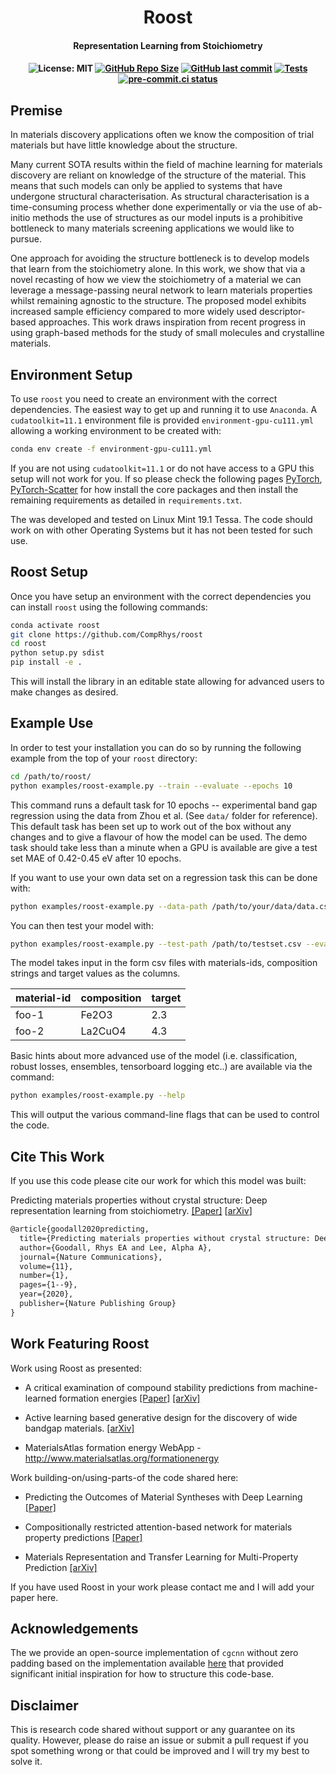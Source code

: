 <h1 align="center">Roost</h1>
<h4 align="center">Representation Learning from Stoichiometry</h4>

<h4 align="center">

![License: MIT](https://img.shields.io/badge/License-MIT-green.svg)
[![GitHub Repo Size](https://img.shields.io/github/repo-size/comprhys/roost?label=Repo+Size)](https://github.com/comprhys/roost/graphs/contributors)
[![GitHub last commit](https://img.shields.io/github/last-commit/comprhys/roost?label=Last+Commit)](https://github.com/comprhys/roost/commits)
[![Tests](https://github.com/CompRhys/roost/workflows/Tests/badge.svg)](https://github.com/CompRhys/roost/actions)
[![pre-commit.ci status](https://results.pre-commit.ci/badge/github/CompRhys/roost/main.svg)](https://results.pre-commit.ci/latest/github/CompRhys/roost/main)

</h4>

## Premise

In materials discovery applications often we know the composition of trial materials but have little knowledge about the structure.

Many current SOTA results within the field of machine learning for materials discovery are reliant on knowledge of the structure of the material. This means that such models can only be applied to systems that have undergone structural characterisation. As structural characterisation is a time-consuming process whether done experimentally or via the use of ab-initio methods the use of structures as our model inputs is a prohibitive bottleneck to many materials screening applications we would like to pursue.

One approach for avoiding the structure bottleneck is to develop models that learn from the stoichiometry alone. In this work, we show that via a novel recasting of how we view the stoichiometry of a material we can leverage a message-passing neural network to learn materials properties whilst remaining agnostic to the structure. The proposed model exhibits increased sample efficiency compared to more widely used descriptor-based approaches. This work draws inspiration from recent progress in using graph-based methods for the study of small molecules and crystalline materials.

## Environment Setup

To use `roost` you need to create an environment with the correct dependencies. The easiest way to get up and running it to use `Anaconda`.
A `cudatoolkit=11.1` environment file is provided `environment-gpu-cu111.yml` allowing a working environment to be created with:

```bash
conda env create -f environment-gpu-cu111.yml
```

If you are not using `cudatoolkit=11.1` or do not have access to a GPU this setup will not work for you. If so please check the following pages [PyTorch](https://pytorch.org/get-started/locally/), [PyTorch-Scatter](https://pytorch-geometric.readthedocs.io/en/latest/notes/installation.html) for how install the core packages and then install the remaining requirements as detailed in `requirements.txt`.

The was developed and tested on Linux Mint 19.1 Tessa. The code should work on with other Operating Systems but it has not been tested for such use.

## Roost Setup

Once you have setup an environment with the correct dependencies you can install `roost` using the following commands:

```bash
conda activate roost
git clone https://github.com/CompRhys/roost
cd roost
python setup.py sdist
pip install -e .
```

This will install the library in an editable state allowing for advanced users to make changes as desired.

## Example Use

In order to test your installation you can do so by running the following example from the top of your `roost` directory:

```sh
cd /path/to/roost/
python examples/roost-example.py --train --evaluate --epochs 10
```

This command runs a default task for 10 epochs -- experimental band gap regression using the data from Zhou et al. (See `data/` folder for reference). This default task has been set up to work out of the box without any changes and to give a flavour of how the model can be used. The demo task should take less than a minute when a GPU is available are give a test set MAE of 0.42-0.45 eV after 10 epochs.

If you want to use your own data set on a regression task this can be done with:

```sh
python examples/roost-example.py --data-path /path/to/your/data/data.csv --train
```

You can then test your model with:

```sh
python examples/roost-example.py --test-path /path/to/testset.csv --evaluate
```

The model takes input in the form csv files with materials-ids, composition strings and target values as the columns.

| material-id | composition | target |
| ----------- | ----------- | ------ |
| foo-1       | Fe2O3       | 2.3    |
| foo-2       | La2CuO4     | 4.3    |

Basic hints about more advanced use of the model (i.e. classification, robust losses, ensembles, tensorboard logging etc..)
are available via the command:

```sh
python examples/roost-example.py --help
```

This will output the various command-line flags that can be used to control the code.

## Cite This Work

If you use this code please cite our work for which this model was built:

Predicting materials properties without crystal structure: Deep representation learning from stoichiometry. [[Paper]](https://doi.org/10.1038/s41467-020-19964-7) [[arXiv](https://arxiv.org/abs/1910.00617)]

```tex
@article{goodall2020predicting,
  title={Predicting materials properties without crystal structure: Deep representation learning from stoichiometry},
  author={Goodall, Rhys EA and Lee, Alpha A},
  journal={Nature Communications},
  volume={11},
  number={1},
  pages={1--9},
  year={2020},
  publisher={Nature Publishing Group}
}
```

## Work Featuring Roost

Work using Roost as presented:

* A critical examination of compound stability predictions from machine-learned formation energies [[Paper]](https://www.nature.com/articles/s41524-020-00362-y) [[arXiv]](https://arxiv.org/abs/2001.10591)

* Active learning based generative design for the discovery of wide bandgap materials. [[arXiv]](https://arxiv.org/abs/2103.00608)

* MaterialsAtlas formation energy WebApp - http://www.materialsatlas.org/formationenergy

Work building-on/using-parts-of the code shared here:

* Predicting the Outcomes of Material Syntheses with Deep Learning [[Paper]](https://pubs.acs.org/doi/abs/10.1021/acs.chemmater.0c03885)

* Compositionally restricted attention-based network for materials property predictions [[Paper]](https://www.nature.com/articles/s41524-021-00545-1)

* Materials Representation and Transfer Learning for Multi-Property Prediction [[arXiv]](https://arxiv.org/abs/2106.02225)

If you have used Roost in your work please contact me and I will add your paper here.

## Acknowledgements

The we provide an open-source implementation of `cgcnn` without zero padding based on the implementation available [here](https://github.com/txie-93/cgcnn) that provided significant initial inspiration for how to structure this code-base.

## Disclaimer

This is research code shared without support or any guarantee on its quality. However, please do raise an issue or submit a pull request if you spot something wrong or that could be improved and I will try my best to solve it.
